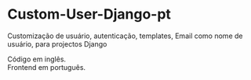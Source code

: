 # Custom-User-Django-pt
Customização de usuário, autenticação, templates, Email como nome de usuário, para projectos Django

Código em inglês.<br>
Frontend em português.
